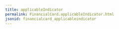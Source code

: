 ```yaml
---
title: applicableIndicator
permalink: FinancialCard.applicableIndicator.html
jsonid: financialcard_applicableindicator
---
```

